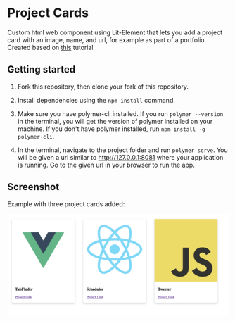 # Project Cards

Custom html web component using Lit-Element that lets you add a project card with an image, name, and url, for example as part of a portfolio. Created based on [this](https://www.youtube.com/watch?v=8gMDhXWMxRg&t=63s&ab_channel=freeCodeCamp.org) tutorial

## Getting started

1. Fork this repository, then clone your fork of this repository.

2. Install dependencies using the `npm install` command.

3. Make sure you have polymer-cli installed. If you run `polymer --version` in the terminal, you will get the version of polymer installed on your machine. If you don't have polymer installed, run `npm install -g polymer-cli`.

4. In the terminal, navigate to the project folder and run `polymer serve`. You will be given a url similar to http://127.0.0.1:8081 where your application is running. Go to the given url in your browser to run the app.

## Screenshot

Example with three project cards added:

![ScreenShot](https://github.com/shuchitama/project-card/blob/master/Screen%20Shot.png?raw=true)